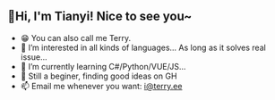 ## 👋Hi, I'm Tianyi! Nice to see you~
- 😁 You can also call me Terry.
- 👀 I’m interested in all kinds of languages... As long as it solves real issue...
- 🌱 I’m currently learning C#/Python/VUE/JS...
- 💞️ Still a beginer, finding good ideas on GH
- 📫 Email me whenever you want: i@terry.ee

<!---
ltycn/ltycn is a ✨ special ✨ repository because its `README.md` (this file) appears on your GitHub profile.
You can click the Preview link to take a look at your changes.
--->
